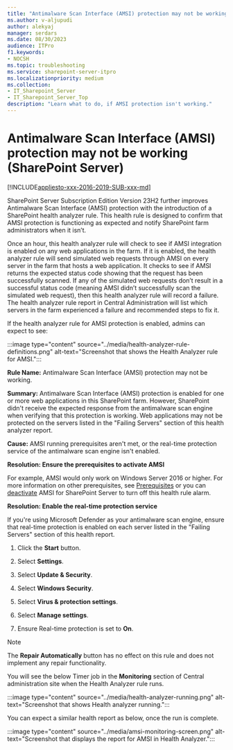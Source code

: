 ```yaml
---
title: "Antimalware Scan Interface (AMSI) protection may not be working (SharePoint Server)"
ms.author: v-aljupudi
author: alekyaj
manager: serdars
ms.date: 08/30/2023
audience: ITPro
f1.keywords:
- NOCSH
ms.topic: troubleshooting
ms.service: sharepoint-server-itpro
ms.localizationpriority: medium
ms.collection:
- IT_Sharepoint_Server
- IT_Sharepoint_Server_Top
description: "Learn what to do, if AMSI protection isn't working."
---
```


# Antimalware Scan Interface (AMSI) protection may not be working (SharePoint Server)

[!INCLUDE[appliesto-xxx-2016-2019-SUB-xxx-md](../includes/appliesto-xxx-2016-2019-SUB-xxx-md.md)]

SharePoint Server Subscription Edition Version 23H2 further improves Antimalware Scan Interface (AMSI) protection with the introduction of a SharePoint health analyzer rule. This health rule is designed to confirm that AMSI protection is functioning as expected and notify SharePoint farm administrators when it isn’t.

Once an hour, this health analyzer rule will check to see if AMSI integration is enabled on any web applications in the farm. If it is enabled, the health analyzer rule will send simulated web requests through AMSI on every server in the farm that hosts a web application. It checks to see if AMSI returns the expected status code showing that the request has been successfully scanned. If any of the simulated web requests don’t result in a successful status code (meaning AMSI didn’t successfully scan the simulated web request), then this health analyzer rule will record a failure. The health analyzer rule report in Central Administration will list which servers in the farm experienced a failure and recommended steps to fix it.

If the health analyzer rule for AMSI protection is enabled, admins can expect to see:

:::image type="content" source="../media/health-analyzer-rule-definitions.png" alt-text="Screenshot that shows the Health Analyzer rule for AMSI.":::

**Rule Name:** Antimalware Scan Interface (AMSI) protection may not be working.

**Summary:** Antimalware Scan Interface (AMSI) protection is enabled for one or more web applications in this SharePoint farm. However, SharePoint didn't receive the expected response from the antimalware scan engine when verifying that this protection is working. Web applications may not be protected on the servers listed in the "Failing Servers" section of this health analyzer report.

**Cause:** AMSI running prerequisites aren't met, or the real-time protection service of the antimalware scan engine isn't enabled.

**Resolution: Ensure the prerequisites to activate AMSI**

For example, AMSI would only work on Windows Server 2016 or higher. For more information on other prerequisites, see [Prerequisites](/sharepoint/security-for-sharepoint-server/configure-amsi-integration#prerequisites) or you can [deactivate](/sharepoint/security-for-sharepoint-server/configure-amsi-integration#activatedeactivate-amsi-for-sharepoint-server) AMSI for SharePoint Server to turn off this health rule alarm.

**Resolution: Enable the real-time protection service**

If you're using Microsoft Defender as your antimalware scan engine, ensure that real-time protection is enabled on each server listed in the "Failing Servers" section of this health report.

1. Click the **Start** button.  

2. Select **Settings**.  

3. Select **Update & Security**.  

4. Select **Windows Security**.  

5. Select **Virus & protection settings**.  

6. Select **Manage settings**.  

7. Ensure Real-time protection is set to **On**. 

> [!NOTE]
> The **Repair Automatically** button has no effect on this rule and does not implement any repair functionality.

You will see the below Timer job in the **Monitoring** section of Central administration site when the Health Analyzer rule runs.

:::image type="content" source="../media/health-analyzer-running.png" alt-text="Screenshot that shows Health analyzer running.":::

You can expect a similar health report as below, once the run is complete.

:::image type="content" source="../media/amsi-monitoring-screen.png" alt-text="Screenshot that displays the report for AMSI in Health Analyzer.":::